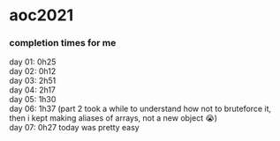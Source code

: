 # aoc2021  
### completion times for me  
day 01: 0h25  
day 02: 0h12   
day 03: 2h51    
day 04: 2h17   
day 05: 1h30  
day 06: 1h37  (part 2 took a while to understand how not to bruteforce it, then i kept making aliases of arrays, not a new object 😭)  
day 07: 0h27 today was pretty easy
